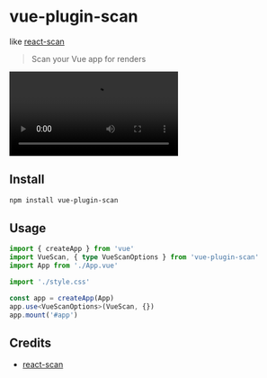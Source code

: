 # vue-plugin-scan

like [react-scan](https://github.com/aidenybai/react-scan)

> Scan your Vue app for renders

![demo](./public/demo.mp4)

## Install

```bash
npm install vue-plugin-scan
```

## Usage

```ts
import { createApp } from 'vue'
import VueScan, { type VueScanOptions } from 'vue-plugin-scan'
import App from './App.vue'

import './style.css'

const app = createApp(App)
app.use<VueScanOptions>(VueScan, {})
app.mount('#app')
```

## Credits

- [react-scan](https://github.com/aidenybai/react-scan)

